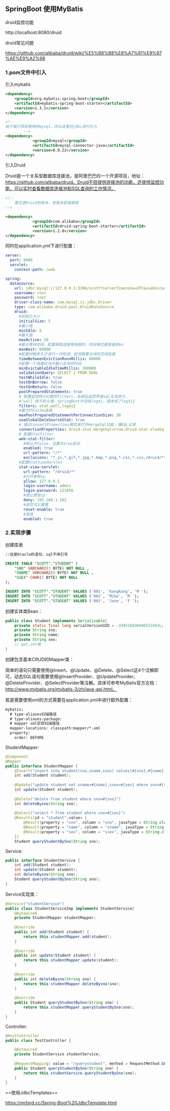 ## SpringBoot 使用MyBatis



druid监控功能

http://localhost:8080/druid



druid常见问题

https://github.com/alibaba/druid/wiki/%E5%B8%B8%E8%A7%81%E9%97%AE%E9%A2%98



### 1.pom文件中引入

引入mybatis

```xml
<dependency>
    <groupId>org.mybatis.spring.boot</groupId>
    <artifactId>mybatis-spring-boot-starter</artifactId>
    <version>1.3.1</version>
</dependency>

<!--
由于我们项目使用的mysql，所以这里对jdbc进行引入
        -->
<dependency>
            <groupId>mysql</groupId>
            <artifactId>mysql-connector-java</artifactId>
            <version>8.0.22</version>
</dependency>
```



引入Druid

Druid是一个关系型数据库连接池，是阿里巴巴的一个开源项目，地址：https://github.com/alibaba/druid。Druid不但提供连接池的功能，还提供监控功能，可以实时查看数据库连接池和SQL查询的工作情况。

```xml
<!--
	要注意Druid的版本，老版本容易报错
-->

<dependency>
            <groupId>com.alibaba</groupId>
            <artifactId>druid-spring-boot-starter</artifactId>
            <version>1.2.8</version>
</dependency>
```

同时在application.yml下进行配置：

```yml
server:
  port: 8080
  servlet:
    context-path: /web

spring:
  datasource:
    url: jdbc:mysql://127.0.0.1:3306/scott?serverTimezone=UTC&useUnicode=true&characterEncoding=utf8&useSSL=false&allowPublicKeyRetrieval=true
    username: root
    password: root
    driver-class-name: com.mysql.cj.jdbc.Driver
    type: com.alibaba.druid.pool.DruidDataSource
    druid:
      #初始化大小
      initialSize: 5
      #最小值
      minIdle: 5
      #最大值
      maxActive: 20
      #最大等待时间，配置获取连接等待超时，时间单位都是毫秒ms
      maxWait: 60000
      #配置间隔多久才进行一次检测，检测需要关闭的空闲连接
      timeBetweenEvictionRunsMillis: 60000
      #配置一个连接在池中最小生存的时间
      minEvictableIdleTimeMillis: 300000
      validationQuery: SELECT 1 FROM DUAL
      testWhileIdle: true
      testOnBorrow: false
      testOnReturn: false
      poolPreparedStatements: true
      # 配置监控统计拦截的filters，去掉后监控界面sql无法统计，
      #'wall'用于防火墙，SpringBoot中没有log4j，我改成了log4j2
      filters: stat,wall,log4j2
      #最大PSCache连接
      maxPoolPreparedStatementPerConnectionSize: 20
      useGlobalDataSourceStat: true
      # 通过connectProperties属性来打开mergeSql功能；慢SQL记录
      connectionProperties: druid.stat.mergeSql=true;druid.stat.slowSqlMillis=500
      # 配置StatFilter
      web-stat-filter:
        #默认为false，设置为true启动
        enabled: true
        url-pattern: "/*"
        exclusions: "*.js,*.gif,*.jpg,*.bmp,*.png,*.css,*.ico,/druid/*"
      #配置StatViewServlet
      stat-view-servlet:
        url-pattern: "/druid/*"
        #允许那些ip
        allow: 127.0.0.1
        login-username: admin
        login-password: 123456
        #禁止那些ip
        deny: 192.168.1.102
        #是否可以重置
        reset-enable: true
        #启用
        enabled: true
```

### 2.实现步骤

创建库表

```sql
//这是Oracle的语句，sql不用引号

CREATE TABLE "SCOTT"."STUDENT" (
    "SNO" VARCHAR2(3 BYTE) NOT NULL ,
    "SNAME" VARCHAR2(9 BYTE) NOT NULL ,
    "SSEX" CHAR(2 BYTE) NOT NULL 
);

INSERT INTO "SCOTT"."STUDENT" VALUES ('001', 'KangKang', 'M ');
INSERT INTO "SCOTT"."STUDENT" VALUES ('002', 'Mike', 'M ');
INSERT INTO "SCOTT"."STUDENT" VALUES ('003', 'Jane', 'F ');

```



创建实体类Bean：

```java
public class Student implements Serializable{
    private static final long serialVersionUID = -339516038496531943L;
    private String sno;
    private String name;
    private String sex;
    // get,set略
}
```



创建包含基本CRUD的Mapper类：

简单的语句只需要使用@Insert、@Update、@Delete、@Select这4个注解即可，动态SQL语句需要使用@InsertProvider、@UpdateProvider、@DeleteProvider、@SelectProvider等注解。具体可参考MyBatis官方文档：http://www.mybatis.org/mybatis-3/zh/java-api.html。

若是需要使用xml的方式需要在application.yml中进行额外配置：

```xml
mybatis:
  # type-aliases扫描路径
  # type-aliases-package:
  # mapper xml实现扫描路径
  mapper-locations: classpath:mapper/*.xml
  property:
    order: BEFORE
```



StudentMapper:

```java
@Component
@Mapper
public interface StudentMapper {
    @Insert("insert into student(sno,sname,ssex) values(#{sno},#{name},#{sex})")
    int add(Student student);
    
    @Update("update student set sname=#{name},ssex=#{sex} where sno=#{sno}")
    int update(Student student);
    
    @Delete("delete from student where sno=#{sno}")
    int deleteBysno(String sno);
    
    @Select("select * from student where sno=#{sno}")
    @Results(id = "student",value= {
        @Result(property = "sno", column = "sno", javaType = String.class),
        @Result(property = "name", column = "sname", javaType = String.class),
        @Result(property = "sex", column = "ssex", javaType = String.class)
    })
    Student queryStudentBySno(String sno);
```





Service:

```java
public interface StudentService {
    int add(Student student);
    int update(Student student);
    int deleteBysno(String sno);
    Student queryStudentBySno(String sno);
}
```



Service实现类：

```java
@Service("studentService")
public class StudentServiceImp implements StudentService{
    @Autowired
    private StudentMapper studentMapper;
    
    @Override
    public int add(Student student) {
        return this.studentMapper.add(student);
    }
    
    @Override
    public int update(Student student) {
        return this.studentMapper.update(student);
    }
    
    @Override
    public int deleteBysno(String sno) {
        return this.studentMapper.deleteBysno(sno);
    }
    
    @Override
    public Student queryStudentBySno(String sno) {
        return this.studentMapper.queryStudentBySno(sno);
    }
}
```



Controller:

```java
@RestController
public class TestController {

    @Autowired
    private StudentService studentService;
    
    @RequestMapping( value = "/querystudent", method = RequestMethod.GET)
    public Student queryStudentBySno(String sno) {
        return this.studentService.queryStudentBySno(sno);
    }
}
```



==使用JdbcTemplates==

https://mrbird.cc/Spring-Boot%20JdbcTemplate.html
